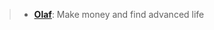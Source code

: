 > - [**Olaf**](https://docs.google.com/spreadsheets/d/17TM6jr2J91baWqlrEe8RxPmwCunUliwKtylcwN2SC5E/edit#gid=989086139): Make money and find advanced life
